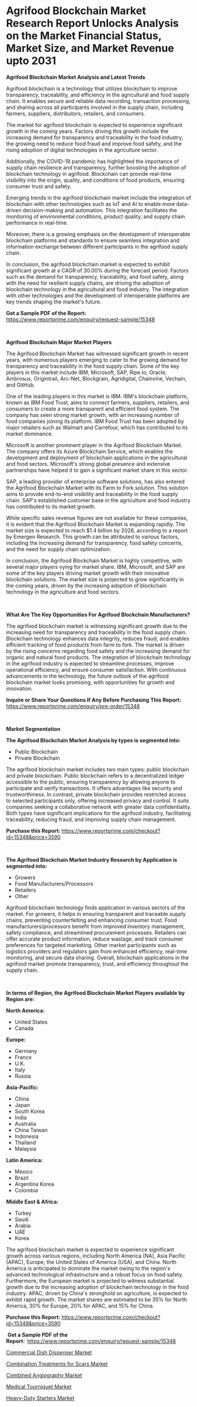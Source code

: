 <p><h1>Agrifood Blockchain Market Research Report Unlocks Analysis on the Market Financial Status, Market Size, and Market Revenue upto 2031</h1></p><p><strong>Agrifood Blockchain Market Analysis and Latest Trends</strong></p>
<p><p>Agrifood blockchain is a technology that utilizes blockchain to improve transparency, traceability, and efficiency in the agricultural and food supply chain. It enables secure and reliable data recording, transaction processing, and sharing across all participants involved in the supply chain, including farmers, suppliers, distributors, retailers, and consumers.</p><p>The market for agrifood blockchain is expected to experience significant growth in the coming years. Factors driving this growth include the increasing demand for transparency and traceability in the food industry, the growing need to reduce food fraud and improve food safety, and the rising adoption of digital technologies in the agriculture sector.</p><p>Additionally, the COVID-19 pandemic has highlighted the importance of supply chain resilience and transparency, further boosting the adoption of blockchain technology in agrifood. Blockchain can provide real-time visibility into the origin, quality, and conditions of food products, ensuring consumer trust and safety.</p><p>Emerging trends in the agrifood blockchain market include the integration of blockchain with other technologies such as IoT and AI to enable more data-driven decision-making and automation. This integration facilitates the monitoring of environmental conditions, product quality, and supply chain performance in real-time.</p><p>Moreover, there is a growing emphasis on the development of interoperable blockchain platforms and standards to ensure seamless integration and information exchange between different participants in the agrifood supply chain.</p><p>In conclusion, the agrifood blockchain market is expected to exhibit significant growth at a CAGR of 30.00% during the forecast period. Factors such as the demand for transparency, traceability, and food safety, along with the need for resilient supply chains, are driving the adoption of blockchain technology in the agricultural and food industry. The integration with other technologies and the development of interoperable platforms are key trends shaping the market's future.</p></p>
<p><strong>Get a Sample PDF of the Report:&nbsp;</strong> <a href="https://www.reportprime.com/enquiry/request-sample/15348">https://www.reportprime.com/enquiry/request-sample/15348</a></p>
<p>&nbsp;</p>
<p><strong>Agrifood Blockchain Major Market Players</strong></p>
<p><p>The Agrifood Blockchain Market has witnessed significant growth in recent years, with numerous players emerging to cater to the growing demand for transparency and traceability in the food supply chain. Some of the key players in this market include IBM, Microsoft, SAP, Ripe.Io, Oracle, Ambrosus, Origintrail, Arc-Net, Blockgrain, Agridigital, Chainvine, Vechain, and GitHub.</p><p>One of the leading players in this market is IBM. IBM's blockchain platform, known as IBM Food Trust, aims to connect farmers, suppliers, retailers, and consumers to create a more transparent and efficient food system. The company has seen strong market growth, with an increasing number of food companies joining its platform. IBM Food Trust has been adopted by major retailers such as Walmart and Carrefour, which has contributed to its market dominance.</p><p>Microsoft is another prominent player in the Agrifood Blockchain Market. The company offers its Azure Blockchain Service, which enables the development and deployment of blockchain applications in the agricultural and food sectors. Microsoft's strong global presence and extensive partnerships have helped it to gain a significant market share in this sector.</p><p>SAP, a leading provider of enterprise software solutions, has also entered the Agrifood Blockchain Market with its Farm to Fork solution. This solution aims to provide end-to-end visibility and traceability in the food supply chain. SAP's established customer base in the agriculture and food industry has contributed to its market growth.</p><p>While specific sales revenue figures are not available for these companies, it is evident that the Agrifood Blockchain Market is expanding rapidly. The market size is expected to reach $1.4 billion by 2028, according to a report by Emergen Research. This growth can be attributed to various factors, including the increasing demand for transparency, food safety concerns, and the need for supply chain optimization.</p><p>In conclusion, the Agrifood Blockchain Market is highly competitive, with several major players vying for market share. IBM, Microsoft, and SAP are some of the key players driving market growth with their innovative blockchain solutions. The market size is projected to grow significantly in the coming years, driven by the increasing adoption of blockchain technology in the agriculture and food sectors.</p></p>
<p>&nbsp;</p>
<p><strong>What Are The Key Opportunities For Agrifood Blockchain Manufacturers?</strong></p>
<p><p>The agrifood blockchain market is witnessing significant growth due to the increasing need for transparency and traceability in the food supply chain. Blockchain technology enhances data integrity, reduces fraud, and enables efficient tracking of food products from farm to fork. The market is driven by the rising concerns regarding food safety and the increasing demand for organic and natural food products. The integration of blockchain technology in the agrifood industry is expected to streamline processes, improve operational efficiency, and ensure consumer satisfaction. With continuous advancements in the technology, the future outlook of the agrifood blockchain market looks promising, with opportunities for growth and innovation.</p></p>
<p><strong>Inquire or Share Your Questions If Any Before Purchasing This Report:</strong> <a href="https://www.reportprime.com/enquiry/pre-order/15348">https://www.reportprime.com/enquiry/pre-order/15348</a></p>
<p>&nbsp;</p>
<p><strong>Market Segmentation</strong></p>
<p><strong>The Agrifood Blockchain Market Analysis by types is segmented into:</strong></p>
<p><ul><li>Public Blockchain</li><li>Private Blockchain</li></ul></p>
<p><p>The agrifood blockchain market includes two main types: public blockchain and private blockchain. Public blockchain refers to a decentralized ledger accessible to the public, ensuring transparency by allowing anyone to participate and verify transactions. It offers advantages like security and trustworthiness. In contrast, private blockchain provides restricted access to selected participants only, offering increased privacy and control. It suits companies seeking a collaborative network with greater data confidentiality. Both types have significant implications for the agrifood industry, facilitating traceability, reducing fraud, and improving supply chain management.</p></p>
<p><strong>Purchase this Report:&nbsp;</strong><a href="https://www.reportprime.com/checkout?id=15348&price=3590">https://www.reportprime.com/checkout?id=15348&price=3590</a></p>
<p>&nbsp;</p>
<p><strong>The Agrifood Blockchain Market Industry Research by Application is segmented into:</strong></p>
<p><ul><li>Growers</li><li>Food Manufacturers/Processors</li><li>Retailers</li><li>Other</li></ul></p>
<p><p>Agrifood blockchain technology finds application in various sectors of the market. For growers, it helps in ensuring transparent and traceable supply chains, preventing counterfeiting and enhancing consumer trust. Food manufacturers/processors benefit from improved inventory management, safety compliance, and streamlined procurement processes. Retailers can offer accurate product information, reduce wastage, and track consumer preferences for targeted marketing. Other market participants such as logistics providers and regulators gain from enhanced efficiency, real-time monitoring, and secure data sharing. Overall, blockchain applications in the agrifood market promote transparency, trust, and efficiency throughout the supply chain.</p></p>
<p>&nbsp;</p>
<p><strong>In terms of Region, the Agrifood Blockchain Market Players available by Region are:</strong></p>
<p>
    <p> <strong> North America: </strong>
        <ul>
            <li>United States</li>
            <li>Canada</li>
        </ul>
        </p> 
    <p> <strong> Europe: </strong>
        <ul>
            <li>Germany</li>
            <li>France</li>
            <li>U.K.</li>
            <li>Italy</li>
            <li>Russia</li>
        </ul>
        </p> 
    <p> <strong> Asia-Pacific: </strong>
        <ul>
            <li>China</li>
            <li>Japan</li>
            <li>South Korea</li>
            <li>India</li>
            <li>Australia</li>
            <li>China Taiwan</li>
            <li>Indonesia</li>
            <li>Thailand</li>
            <li>Malaysia</li>
        </ul>
        </p> 
    <p> <strong> Latin America: </strong>
        <ul>
            <li>Mexico</li>
            <li>Brazil</li>
            <li>Argentina Korea</li>
            <li>Colombia</li>
        </ul>
        </p> 
    <p> <strong> Middle East & Africa: </strong>
        <ul>
            <li>Turkey</li>
            <li>Saudi</li>
            <li>Arabia</li>
            <li>UAE</li>
            <li>Korea</li>
        </ul>
    </p>
    </p>
<p><p>The agrifood blockchain market is expected to experience significant growth across various regions, including North America (NA), Asia Pacific (APAC), Europe, the United States of America (USA), and China. North America is anticipated to dominate the market owing to the region's advanced technological infrastructure and a robust focus on food safety. Furthermore, the European market is projected to witness substantial growth due to the increasing adoption of blockchain technology in the food industry. APAC, driven by China's stronghold on agriculture, is expected to exhibit rapid growth. The market shares are estimated to be 35% for North America, 30% for Europe, 20% for APAC, and 15% for China.</p></p>
<p><strong>Purchase this Report: </strong><a href="https://www.reportprime.com/checkout?id=15348&price=3590">https://www.reportprime.com/checkout?id=15348&price=3590</a></p>
<p>&nbsp;<strong>Get a Sample PDF of the Report:&nbsp;&nbsp;</strong><a href="https://www.reportprime.com/enquiry/request-sample/15348">https://www.reportprime.com/enquiry/request-sample/15348</a></p>
<p><strong></strong></p>
<p><p><a href="https://www.linkedin.com/pulse/commercial-dish-dispenser-market-growth-trends-covid-19-impact-5psae?trackingId=UgBxkG8LRomLIkm61bGfvA%3D%3D">Commercial Dish Dispenser Market</a></p><p><a href="https://medium.com/@greisdukagjini2014/combination-treatments-for-scars-market-exploring-market-share-market-trends-and-future-growth-94641d153131">Combination Treatments for Scars Market</a></p><p><a href="https://medium.com/@greisdukagjini2014/decoding-combined-angiography-market-metrics-market-share-trends-and-growth-patterns-b0d6748b20cb">Combined Angiography Market</a></p><p><a href="https://www.linkedin.com/pulse/medical-tourniquet-market-size-growth-outlook-from-2024-ljlse?trackingId=SeaYUXIxSfCxjG71XqAi3w%3D%3D">Medical Tourniquet Market</a></p><p><a href="https://www.linkedin.com/pulse/heavy-duty-starters-market-size-2024-2031-global-industrial-jbi4e?trackingId=SdUzKn%2B2SeG1u1wDE7o6Zg%3D%3D">Heavy-Duty Starters Market</a></p></p>